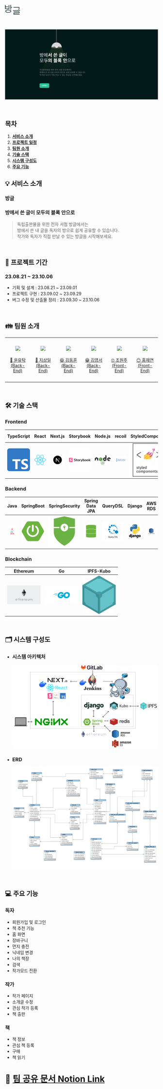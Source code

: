
![logo](/frontend/src/assets/imgs/logo_black.png)

<p align="center">
  <br>

  ![image](/img/startpage.png)

  <br>
</p>

## 목차
1. [**서비스 소개**](#1)
2. [**프로젝트 일정**](#2)
3. [**팀원 소개**](#3)
4. [**기술 스택**](#4)
5. [**시스템 구성도**](#5)
6. [**주요 기능**](#6)

<div id="1"></div>

## 💡 서비스 소개

### 방글

### 방에서 쓴 글이 모두의 블록 안으로

> 독립출판물을 위한 전자 서점 방글에서는 <br/>
> 방에서 쓴 내 글을 독자의 방으로 쉽게 공유할 수 있습니다.<br/>
> 작가와 독자가 직접 만날 수 있는 방글을 시작해보세요.

<br />

<div id="2"></div>

## 📆 프로젝트 기간

### 23.08.21 ~ 23.10.06

- 기획 및 설계 : 23.08.21 ~ 23.09.01
- 프로젝트 구현 : 23.09.02 ~ 23.09.29
- 버그 수정 및 산출물 정리 : 23.09.30 ~ 23.10.06

<br/>

<div id="3"></div>

## 👪 팀원 소개

<table>
    <tr>
        <td height="140px" align="center"> <a href="https://github.com/yoon-yoo-tak">
            <img src="https://avatars.githubusercontent.com/yoon-yoo-tak" width="140px" /> <br><br> 👑 윤유탁 <br>(Back-End) </a> <br></td>
        <td height="140px" align="center"> <a href="https://github.com/sangilji">
            <img src="https://avatars.githubusercontent.com/sangilji" width="140px" /> <br><br> 🙂 지상일 <br>(Back-End) </a> <br></td>
        <td height="140px" align="center"> <a href="https://github.com/hun23">
            <img src="https://avatars.githubusercontent.com/hun23" width="140px" /> <br><br> 😆 김동훈 <br>(Back-End) </a> <br></td>
        <td height="140px" align="center"> <a href="https://github.com/bincan98">
            <img src="https://avatars.githubusercontent.com/bincan98" width="140px" /> <br><br> 😁 김영서 <br>(Back-End) </a> <br></td>
        <td height="140px" align="center"> <a href="https://github.com/twoju">
            <img src="https://avatars.githubusercontent.com/twoju" width="140px" /> <br><br> 🙄 조원주 <br>(Front-End) </a> <br></td>
        <td height="140px" align="center"> <a href="https://github.com/HongJaeyeon">
            <img src="https://avatars.githubusercontent.com/HongJaeyeon" width="140px" /> <br><br> 😶 홍재연 <br>(Front-End) </a> <br></td>
    </tr>
</table>

<br>

<div id="4"></div>

## 🛠️ 기술 스택

### Frontend
|                 TypeScript                 |                 React                 |                Next.js                 |                 Storybook                 |                Node.js                 |                 recoil                 |                 StyledComponent                 |                Ant design                 |
|:------------------------------------------:|:-------------------------------------:|:--------------------------------------:|:-----------------------------------------:|:--------------------------------------:|:--------------------------------------:|:-----------------------------------------------:|:-----------------------------------------:|
| <img src="img/typescript.png" width="110"> | <img src="img/react.png" width="110"> | <img src="img/nextjs.png" width="110"> | <img src="img/storybook.png" width="110"> | <img src="img/nodejs.png" width="110"> | <img src="img/recoil.png" width="110"> | <img src="img/styledcomponent.png" width="110"> | <img src="img/antdesign.png" width="110"> |

### Backend
|                 Java                 |                 SpringBoot                 |                 SpringSecurity                 |                Spring Data JPA                |                 QueryDSL                 |                 Django                 |                AWS RDS                 |                AWS S3                 |                 Redis                 |                 Nginx                 |                 Docker                 |                 Jenkins                 |
|:------------------------------------:|:------------------------------------------:|:----------------------------------------------:|:---------------------------------------------:|:----------------------------------------:|:--------------------------------------:|:--------------------------------------:|:-------------------------------------:|:-------------------------------------:|:-------------------------------------:|:--------------------------------------:|:---------------------------------------:|
| <img src="img/java.png" width="110"> | <img src="img/springboot.png" width="110"> | <img src="img/springsecurity.png" width="110"> | <img src="img/springdatajpa.png" width="110"> | <img src="img/querydsl.png" width="110"> | <img src="img/django.png" width="110"> | <img src="img/awsrds.png" width="110"> | <img src="img/awss3.png" width="110"> | <img src="img/redis.png" width="110"> | <img src="img/nginx.png" width="110"> | <img src="img/docker.png" width="110"> | <img src="img/jenkins.png" width="110"> |

### Blockchain
|                 Ethereum                 |                 Go                 |              IPFS-Kubo               |
|:----------------------------------------:|:----------------------------------:|:------------------------------------:|
| <img src="img/ethereum.png" width="110"> | <img src="img/go.png" width="110"> | <img src="img/kubo.png" width="110"> |

<br />

<div id="5"></div>

## 🗂️ 시스템 구성도

- ### 시스템 아키텍처
    <img src="img/architecture.svg">

- ### ERD
    <img src="img/erd.svg">

<br />

<div id="6"></div>

## 💻 주요 기능

### 독자
- 회원가입 및 로그인
- 책 추천 기능
- 홈 화면
- 장바구니
- 먼지 충전
- 닉네임 변경
- 나의 책장
- 검색
- 작가모드 전환

### 작가
- 작가 페이지
- 소개글 수정
- 관심 작가 등록
- 책 출판

### 책
- 책 정보
- 관심 책 등록
- 구매
- 책 읽기

# 🚀 [팀 공유 문서 Notion Link](https://soapy-wilderness-3fb.notion.site/A501-6b5b25d625264d27a2973eeb58bb57d8?pvs=4)

<br>
